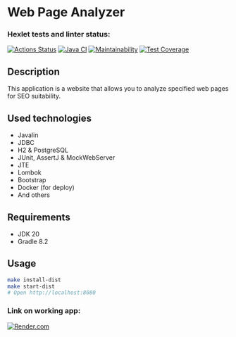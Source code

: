 # Web Page Analyzer
### Hexlet tests and linter status:
[![Actions Status](https://github.com/vaspav98/java-project-72/workflows/hexlet-check/badge.svg)](https://github.com/vaspav98/java-project-72/actions)
[![Java CI](https://github.com/vaspav98/java-project-72/actions/workflows/my-check.yml/badge.svg)](https://github.com/vaspav98/java-project-72/actions/workflows/my-check.yml)
[![Maintainability](https://api.codeclimate.com/v1/badges/d7f49706bc757ea905d1/maintainability)](https://codeclimate.com/github/vaspav98/java-project-72/maintainability)
[![Test Coverage](https://api.codeclimate.com/v1/badges/d7f49706bc757ea905d1/test_coverage)](https://codeclimate.com/github/vaspav98/java-project-72/test_coverage)

## Description
This application is a website that allows you to analyze specified web pages for SEO suitability.

## Used technologies
* Javalin
* JDBC
* H2 & PostgreSQL
* JUnit, AssertJ & MockWebServer
* JTE
* Lombok
* Bootstrap
* Docker (for deploy)
* And others

## Requirements
* JDK 20
* Gradle 8.2

## Usage
```bash
make install-dist
make start-dist
# Open http://localhost:8080
```

### Link on working app:
[![Render.com](https://render.com/images/render-banner.png)](https://java-project-4.onrender.com)
